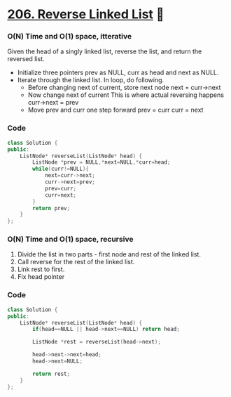 # [206. Reverse Linked List](https://leetcode.com/problems/reverse-linked-list/) 🌟

### O(N) Time and O(1) space, itterative

Given the head of a singly linked list, reverse the list, and return the reversed list.

- Initialize three pointers prev as NULL, curr as head and next as NULL.
- Iterate through the linked list. In loop, do following.
  - Before changing next of current, store next node
    next = curr->next
  - Now change next of current This is where actual reversing happens
    curr->next = prev
  - Move prev and curr one step forward
    prev = curr
    curr = next

### Code

```cpp
class Solution {
public:
    ListNode* reverseList(ListNode* head) {
        ListNode *prev = NULL,*next=NULL,*curr=head;
        while(curr!=NULL){
            next=curr->next;
            curr->next=prev;
            prev=curr;
            curr=next;
        }
        return prev;
    }
};
```

### O(N) Time and O(1) space, recursive

1. Divide the list in two parts - first node and
   rest of the linked list.
2. Call reverse for the rest of the linked list.
3. Link rest to first.
4. Fix head pointer

### Code

```cpp
class Solution {
public:
    ListNode* reverseList(ListNode* head) {
        if(head==NULL || head->next==NULL) return head;

        ListNode *rest = reverseList(head->next);

        head->next->next=head;
        head->next=NULL;

        return rest;
    }
};
```
